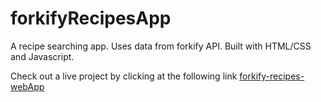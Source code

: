 # forkifyRecipesApp
A recipe searching app. Uses data from forkify API. Built with HTML/CSS and Javascript.

Check out a live project by clicking at the following link [forkify-recipes-webApp](https://forkify-recipes-webapp.netlify.app/ "Forkify recipes")
